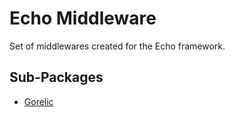 # Echo Middleware

Set of middlewares created for the Echo framework.

## Sub-Packages

* [Gorelic](./gorelic)
